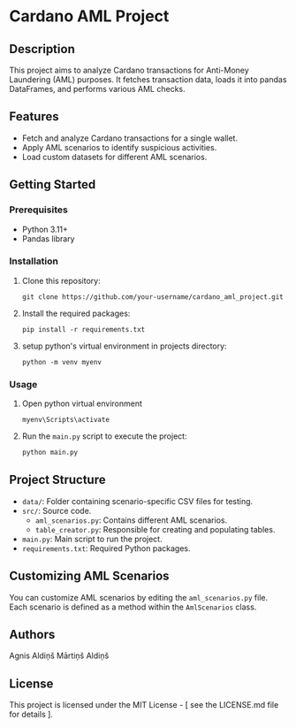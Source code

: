 # Cardano AML Project


## Description
This project aims to analyze Cardano transactions for Anti-Money Laundering (AML) purposes. It fetches transaction data, loads it into pandas DataFrames, and performs various AML checks.

## Features

- Fetch and analyze Cardano transactions for a single wallet.
- Apply AML scenarios to identify suspicious activities.
- Load custom datasets for different AML scenarios.

## Getting Started

### Prerequisites

- Python 3.11+
- Pandas library

### Installation

1. Clone this repository:
    ```
    git clone https://github.com/your-username/cardano_aml_project.git
    ```
2. Install the required packages:
    ```
    pip install -r requirements.txt
    ```
3. setup python's virtual environment in projects directory:
    ```
    python -m venv myenv
    ```

### Usage

1. Open python virtual environment
    ```
    myenv\Scripts\activate
    ```
2. Run the `main.py` script to execute the project:
    ```python
    python main.py
    ```

## Project Structure

- `data/`: Folder containing scenario-specific CSV files for testing.
- `src/`: Source code.
  - `aml_scenarios.py`: Contains different AML scenarios.
  - `table_creator.py`: Responsible for creating and populating tables.
- `main.py`: Main script to run the project.
- `requirements.txt`: Required Python packages.

## Customizing AML Scenarios

You can customize AML scenarios by editing the `aml_scenarios.py` file. Each scenario is defined as a method within the `AmlScenarios` class.

## Authors
Agnis Aldiņš
Mārtiņš Aldiņš

## License
This project is licensed under the MIT License - [ see the LICENSE.md file for details ].



